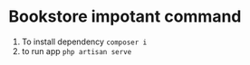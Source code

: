 # Bookstore impotant command
1. To install dependency
`composer i`
2. to run app
`php artisan serve`


